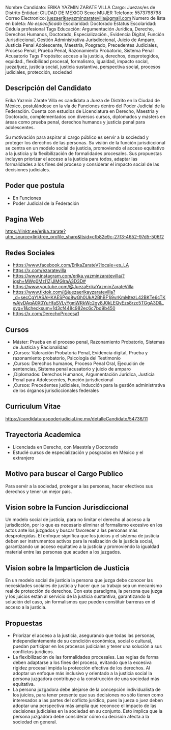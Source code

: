 Nombre Candidato: ERIKA YAZMIN ZARATE VILLA
Cargo: Juezas/es de Distrito
Entidad: CIUDAD DE MEXICO
Sexo: MUJER
Telefono: 5573798798
Correo Electronico: juezaerikayazminzaratevilla@gmail.com
Numero de lista en boleta: *No especificado*
Escolaridad: Doctorado
Estatus Escolaridad: Cédula profesional
Tags Educación: Argumentación Jurídica, Derecho, Derechos Humanos, Doctorado, Especialización., Evidencia Digital, Función Jurisdiccional, Gestión Administrativa Jurisdiccional, Juicio de Amparo, Justicia Penal Adolescente, Maestría, Posgrado, Precedentes Judiciales, Proceso Penal, Prueba Penal, Razonamiento Probatorio, Sistema Penal Acusatorio
Tags Propósito: acceso a la justicia, derechos, desprotegidos, equidad., flexibilidad procesal, formalismo, igualdad, impacto social, jueza/juez, justicia social, justicia sustantiva, perspectiva social, procesos judiciales, protección, sociedad


## Descripción del Candidato 

Erika Yazmín Zárate Villa es candidata a Jueza de Distrito en la Ciudad de México, postulándose en la vía de Funciones dentro del Poder Judicial de la Federación. Cuenta con estudios de Licenciatura en Derecho, Maestría y Doctorado, complementados con diversos cursos, diplomados y másters en áreas como prueba penal, derechos humanos y justicia penal para adolescentes.

Su motivación para aspirar al cargo público es servir a la sociedad y proteger los derechos de las personas. Su visión de la función jurisdiccional se centra en un modelo social de justicia, promoviendo el acceso equitativo a la justicia y la flexibilización de formalidades procesales. Sus propuestas incluyen priorizar el acceso a la justicia para todos, adaptar las formalidades a los fines del proceso y considerar el impacto social de las decisiones judiciales.


## Poder que postula

- En Funciones
- Poder Judicial de la Federación


## Pagina Web

https://linktr.ee/erika.zarate?utm_source=linktree_profile_share&ltsid=cfb82e9c-27f3-4652-97d5-506f2


## Redes Sociales

- https://www.facebook.com/ErikaZarateV?locale=es_LA
- https://x.com/ezaratevilla
- https://www.instagram.com/erika.yazminzaratevilla/?igsh=MWg0MzI1ZjJlMGlraA3D3D#
- https://www.youtube.com/@JuezaErikaYazminZarateVilla
- https://www.tiktok.com/@juezaerikayzaratevilla?_d=secCgYIASAHKAESPgo8wGh0UkA2BhBF1j9vrKmMtezL42BKTe6cTKwAjyDAqA0X0YuHfaSVLyYgmWRkWc2gy8J0kLEQyEzs8rzc5TGgA3D&_svg=1&checksum=1d3cf448c982ec6c7bd9b450
- https://x.com/DerechoProcesa1


## Cursos

- Máster: Prueba en el proceso penal, Razonamiento Probatorio, Sistemas de Justicia y Racionalidad
- ,Cursos: Valoración Probatoria Penal, Evidencia digital, Prueba y razonamiento probatorio, Psicología del Testimonio
- ,Cursos: Derechos humanos, Proceso Penal Oral, Ejecución de sentencias, Sistema penal acusatorio y juicio de amparo
- ,Diplomados: Derechos Humanos, Argumentación Jurídica, Justicia Penal para Adolescentes, Función jurisdiccional
- ,Cursos: Precedentes judiciales, Inducción para la gestión administrativa de los órganos jurisdiccionales federales


## Curriculum Vitae

https://candidaturaspoderjudicial.ine.mx/detalleCandidato/54736/11


## Trayectoria Academica

- Licenciada en Derecho, con Maestría y Doctorado
- Estudié cursos de especialización y posgrados en México y el extranjero


## Motivo para buscar el Cargo Publico

Para servir a la sociedad, proteger a las personas, hacer efectivos sus derechos y tener un mejor país.


## Vision sobre la Funcion Jurisdiccional

Un modelo social de justicia, para no limitar el derecho al acceso a la jurisdicción, por lo que es necesario eliminar el formalismo excesivo en los actos ante los juzgados y buscar favorecer a las personas más desprotegidas. El enfoque significa que los juicios y el sistema de justicia deben ser instrumentos activos para la realización de la justicia social, garantizando un acceso equitativo a la justicia y promoviendo la igualdad material entre las personas que acuden a los juzgados.


## Vision sobre la Imparticion de Justicia

En un modelo social de justicia la persona que juzga debe conocer las necesidades sociales de justicia y hacer que su trabajo sea un mecanismo real de protección de derechos. Con este paradigma, la persona que juzga y los juicios están al servicio de la justicia sustantiva, garantizando la solución del caso, sin formalismos que pueden constituir barreras en el acceso a la justicia.


## Propuestas

- Priorizar el acceso a la justicia, asegurando que todas las personas, independientemente de su condición económica, social o cultural, puedan participar en los procesos judiciales y tener una solución a sus conflictos jurídicos.
- La flexibilización de las formalidades procesales. Las reglas de forma deben adaptarse a los fines del proceso, evitando que la excesiva rigidez procesal impida la protección efectiva de los derechos. Al adoptar un enfoque más inclusivo y orientado a la justicia social la persona juzgadora contribuye a la construcción de una sociedad más equitativa.
- La persona juzgadora debe alejarse de la concepción individualista de los juicios, para tener presente que sus decisiones no sólo tienen como interesados a las partes del coflicto jurídico, pues la jueza o juez deben adoptar una perspectiva más amplia que reconoce el impacto de las decisiones judiciales en la sociedad en su conjunto. Esto implica que la persona juzgadora debe considerar cómo su decisión afecta a la sociedad en general.

